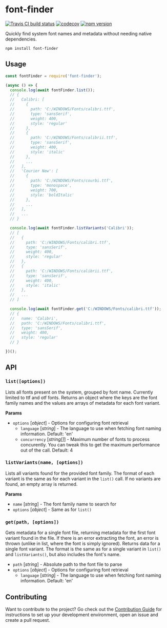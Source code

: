 # font-finder

[![Travis CI build status](https://travis-ci.org/princjef/font-finder.svg?branch=master)](https://travis-ci.org/princjef/font-finder)
[![codecov](https://codecov.io/gh/princjef/font-finder/branch/master/graph/badge.svg)](https://codecov.io/gh/princjef/font-finder)
[![npm version](https://img.shields.io/npm/v/font-finder.svg)](https://npmjs.org/package/font-finder)

Quickly find system font names and metadata without needing native dependencies.

```
npm install font-finder
```

## Usage

```js
const fontFinder = require('font-finder');

(async () => {
  console.log(await fontFinder.list());
  // {
  //   Calibri: [
  //     {
  //       path: 'C:/WINDOWS/Fonts/calibri.ttf',
  //       type: 'sansSerif',
  //       weight: 400,
  //       style: 'regular'
  //     },
  //     {
  //       path: 'C:/WINDOWS/Fonts/calibrii.ttf',
  //       type: 'sansSerif',
  //       weight: 400,
  //       style: 'italic'
  //     },
  //     ...
  //   ],
  //   'Courier New': [
  //     {
  //       path: 'C:/WINDOWS/Fonts/courbi.ttf',
  //       type: 'monospace',
  //       weight: 700,
  //       style: 'boldItalic'
  //     },
  //     ...
  //   ],
  //   ...
  // }

  console.log(await fontFinder.listVariants('Calibri'));
  // [
  //   {
  //     path: 'C:/WINDOWS/Fonts/calibri.ttf',
  //     type: 'sansSerif',
  //     weight: 400,
  //     style: 'regular'
  //   },
  //   {
  //     path: 'C:/WINDOWS/Fonts/calibrii.ttf',
  //     type: 'sansSerif',
  //     weight: 400,
  //     style: 'italic'
  //   },
  //   ...
  // ]

  console.log(await fontFinder.get('C:/WINDOWS/Fonts/calibri.ttf'));
  // {
  //   name: 'Calibri',
  //   path: 'C:/WINDOWS/Fonts/calibri.ttf',
  //   type: 'sansSerif',
  //   weight: 400,
  //   style: 'regular'
  // }

})();
```

## API

### `list([options])`

Lists all fonts present on the system, grouped by font name. Currently limited
to ttf and otf fonts. Returns an object where the keys are the font family names
and the values are arrays of metadata for each font variant.

**Params**

 * `options` [*object*] - Options for configuring font retrieval
    * `language` [*string*] - The language to use when fetching font naming
      information. Default: 'en'
    * `concurrency` [*string[]*] - Maximum number of fonts to process
      concurently. You can tweak this to get the maximum performance out of the
      call. Default: 4

### `listVariants(name, [options])`

Lists all variants found for the provided font family. The format of each
variant is the same as for each variant in the `list()` call. If no variants are
found, an empty array is returned.

**Params**

 * `name` [*string*] - The font family name to search for
 * `options` [*object*] - Same as for `list()`

### `get(path, [options])`

Gets metadata for a single font file, returning metadata for the first font
variant found in the file. If there is an error extracting the font, an error is
thrown (unlike in list, where the font is simply ignored). Returns data for a
single font variant. The format is the same as for a single variant in `list()`
and `listVariants()`, but also includes the font's name.

 * `path` [*string*] - Absolute path to the font file to parse
 * `options` [*object*] - Options for configuring font retrieval
    * `language` [*string*] - The language to use when fetching font naming
      information. Default: 'en'

## Contributing

Want to contribute to the project? Go check out the [Contribution 
Guide](CONTRIBUTING.md) for instructions to set up your development 
environment, open an issue and create a pull request.
